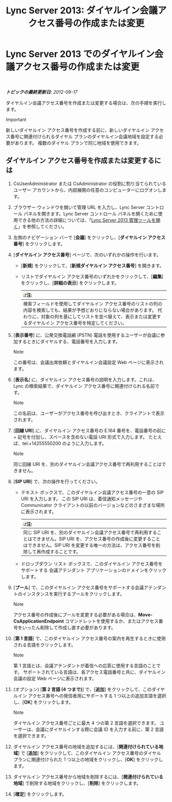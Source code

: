﻿---
title: 'Lync Server 2013: ダイヤルイン会議アクセス番号の作成または変更'
TOCTitle: ダイヤルイン会議アクセス番号の作成または変更
ms:assetid: 06f55c28-57f8-4d4e-8313-9740846796d9
ms:mtpsurl: https://technet.microsoft.com/ja-jp/library/Gg398126(v=OCS.15)
ms:contentKeyID: 48271143
ms.date: 05/19/2016
mtps_version: v=OCS.15
ms.translationtype: HT
---

# Lync Server 2013 でのダイヤルイン会議アクセス番号の作成または変更

 

_**トピックの最終更新日:** 2012-09-17_

ダイヤルイン会議アクセス番号を作成または変更する場合は、次の手順を実行します。


> [!IMPORTANT]
> 新しいダイヤルイン アクセス番号を作成する前に、新しいダイヤルイン アクセス番号に関連付けられるダイヤル プランのダイヤルイン会議地域を設定する必要があります。 複数のダイヤル プランで同じ地域を使用できます。



## ダイヤルイン アクセス番号を作成または変更するには

1.  CsUserAdministrator または CsAdministrator の役割に割り当てられているユーザー アカウントから、内部展開の任意のコンピューターにログオンします。

2.  ブラウザー ウィンドウを開いて管理 URL を入力し、Lync Server コントロール パネルを開きます。Lync Server コントロール パネルを開くために使用できる他の方法の詳細については、「[Lync Server 2013 管理ツールを開く](lync-server-2013-open-lync-server-administrative-tools.md)」を参照してください。

3.  左側のナビゲーション バーで \[**会議**\] をクリックし、\[**ダイヤルイン アクセス番号**\] をクリックします。

4.  \[**ダイヤルイン アクセス番号**\] ページで、次のいずれかの操作を行います。
    
      - \[**新規**\] をクリックして、\[**新規ダイヤルイン アクセス番号**\] を開きます。
    
      - リストでダイヤルイン アクセス番号のいずれかをクリックして、\[**編集**\] をクリックし、\[**詳細の表示**\] をクリックします。
        
        <table>
        <thead>
        <tr class="header">
        <th><img src="images/Gg412781.note(OCS.15).gif" title="note" alt="note" />注:</th>
        </tr>
        </thead>
        <tbody>
        <tr class="odd">
        <td>検索フィールドを使用してダイヤルイン アクセス番号のリストの列の内容を検索しても、結果が予想どおりにならない場合があります。 代わりに、対象の列を基にしてリストを並べ替えて、表示または変更するダイヤルイン アクセス番号を特定してください。</td>
        </tr>
        </tbody>
        </table>


5.  \[**表示番号**\] に、公衆交換電話網 (PSTN) 電話を使用するユーザーが会議に参加するときにダイヤルする、電話番号を入力します。
    
    > [!NOTE]
    > この番号は、会議出席依頼とダイヤルイン会議設定 Web ページに表示されます。


6.  \[**表示名**\] に、ダイヤルイン アクセス番号の説明を入力します。これは、Lync の検索結果で、ダイヤルイン アクセス番号に関連付けられる名前です。
    
    > [!NOTE]
    > この名前は、ユーザーがアクセス番号を呼び出すとき、クライアントで表示されます。


7.  \[**回線 URI**\] に、ダイヤルイン アクセス番号の E.164 番号を、電話番号の前に + 記号を付加し、スペースを含めない電話 URI 形式で入力します。 たとえば、tel:+14255550200 のように入力します。
    
    > [!NOTE]
    > 同じ回線 URI を、別のダイヤルイン会議アクセス番号で再利用することはできません。


8.  \[**SIP URI**\] で、次の操作を行ってください。
    
      - テキスト ボックスで、このダイヤルイン会議アクセス番号の一意の SIP URI を入力します。 この SIP URI は、着信通知メッセージや Communicator クライアントの以前のバージョンなどのさまざまな場所に表示されます。
        
        <table>
        <thead>
        <tr class="header">
        <th><img src="images/Gg412781.note(OCS.15).gif" title="note" alt="note" />注:</th>
        </tr>
        </thead>
        <tbody>
        <tr class="odd">
        <td>同じ SIP URI を、別のダイヤルイン会議アクセス番号で再利用することはできません。SIP URI を、アクセス番号の作成後に変更することはできません。SIP URI を変更する唯一の方法は、アクセス番号を削除して再作成することです。</td>
        </tr>
        </tbody>
        </table>
    
      - ドロップダウン リスト ボックスで、このダイヤルイン アクセス番号をサポートする 会議アテンダント アプリケーションのドメインをクリックします。

9.  \[**プール**\] で、このダイヤルイン アクセス番号をサポートする会議アテンダントのインスタンスを実行するプールをクリックします。
    
    > [!NOTE]
    > アクセス番号の作成後にプールを変更する必要がある場合は、<strong>Move-CsApplicationEndpoint</strong> コマンドレットを使用するか、またはアクセス番号をいったん削除して作成し直す必要があります。


10. \[**第 1 言語**\] で、このダイヤルイン アクセス番号の案内を再生するときに使用される言語をクリックします。
    
    > [!NOTE]
    > 第 1 言語とは、会議アテンダントが着信への応答に使用する言語のことです。 サポートされている言語は、各アクセス電話番号と共に、ダイヤルイン会議の設定 Web ページに表示されます。


11. (オプション) \[**第 2 言語 (4 つまで)**\] で、\[**追加**\] をクリックして、このダイヤルイン アクセス番号への発信者用にサポートする 1 つ以上の追加言語を選択し、\[**OK**\] をクリックします。
    
    > [!NOTE]
    > ダイヤルイン アクセス番号ごとに最大 4 つの第 2 言語を選択できます。 ユーザーは、会議にダイヤルインする際に会議 ID を入力する前に、第 2 言語を選択できます。


12. ダイヤルイン アクセス番号の地域を追加するには、\[**関連付けられている地域**\] で \[**追加**\] をクリックして、このダイヤルイン アクセス番号のダイヤル プランに関連付けられた 1 つ以上の地域をクリックし、\[**OK**\] をクリックします。

13. ダイヤルイン アクセス番号から地域を削除するには、\[**関連付けられている地域**\] で削除する地域をクリックし、\[**削除**\] をクリックします。

14. \[**確定**\] をクリックします。


